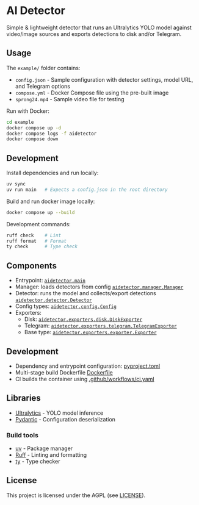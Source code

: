 # AI Detector

Simple & lightweight detector that runs an Ultralytics YOLO model against video/image sources and exports detections to disk and/or Telegram.

## Usage

The `example/` folder contains:
- `config.json` - Sample configuration with detector settings, model URL, and Telegram options
- `compose.yml` - Docker Compose file using the pre-built image
- `sprong24.mp4` - Sample video file for testing

Run with Docker:

```bash
cd example
docker compose up -d
docker compose logs -f aidetector
docker compose down
```

## Development

Install dependencies and run locally:

```bash
uv sync
uv run main   # Expects a config.json in the root directory
```

Build and run docker image locally:

```bash
docker compose up --build
```

Development commands:

```bash
ruff check    # Lint
ruff format   # Format
ty check      # Type check
```

## Components

- Entrypoint: [`aidetector.main`](src/aidetector/__init__.py)
- Manager: loads detectors from config [`aidetector.manager.Manager`](src/aidetector/manager.py)
- Detector: runs the model and collects/export detections [`aidetector.detector.Detector`](src/aidetector/detector.py)
- Config types: [`aidetector.config.Config`](src/aidetector/config.py)
- Exporters:
  - Disk: [`aidetector.exporters.disk.DiskExporter`](src/aidetector/exporters/disk.py)
  - Telegram: [`aidetector.exporters.telegram.TelegramExporter`](src/aidetector/exporters/telegram.py)
  - Base type: [`aidetector.exporters.exporter.Exporter`](src/aidetector/exporters/exporter.py)

## Development

- Dependency and entrypoint configuration: [pyproject.toml](pyproject.toml)
- Multi-stage build Dockerfile [Dockerfile](Dockerfile)
- CI builds the container using [.github/workflows/ci.yaml](.github/workflows/ci.yaml)

## Libraries

- [Ultralytics](https://github.com/ultralytics/ultralytics) - YOLO model inference
- [Pydantic](https://github.com/pydantic/pydantic) - Configuration deserialization

### Build tools

- [uv](https://github.com/astral-sh/uv) - Package manager
- [Ruff](https://github.com/astral-sh/ruff) - Linting and formatting
- [ty](https://github.com/hauntsaninja/ty) - Type checker

## License

This project is licensed under the AGPL (see [LICENSE](LICENSE)).
